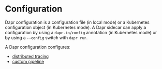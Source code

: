 # Configuration

Dapr configuration is a configuration file (in local mode) or a Kubernetes configuration object (in Kubernetes mode). A Dapr sidecar can apply a configuration by using a ```dapr.io/config``` annotation (in Kubernetes mode) or by using a ```--config``` switch with ```dapr run```.

A Dapr configuration configures:

* [distributed tracing](../distributed-tracing/README.md)
* [custom pipeline](../middleware/README.md)
